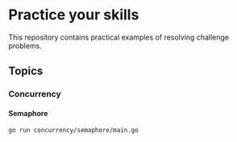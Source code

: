 # Practice your skills

This repository contains practical examples of resolving challenge problems.

## Topics

### Concurrency

#### Semaphore

```shell
go run concurrency/semaphore/main.go
```
